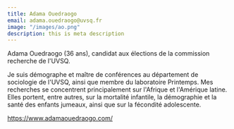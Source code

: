 ```yaml
---
title: Adama Ouedraogo 
email: adama.ouedraogo@uvsq.fr
image: "/images/ao.png"
description: this is meta description
---
```


<div align="left">Adama Ouedraogo (36 ans), candidat aux élections de la commission recherche de l'UVSQ.

Je suis démographe et maître de conférences au département de sociologie de l'UVSQ, ainsi que membre du laboratoire Printemps. Mes recherches se concentrent principalement sur l'Afrique et l'Amérique latine. Elles portent, entre autres, sur la mortalité infantile, la démographie et la santé des enfants jumeaux, ainsi que sur la fécondité adolescente. 

https://www.adamaouedraogo.com/

</div>
